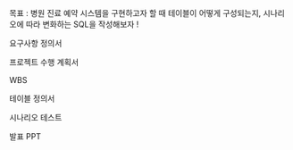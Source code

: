 목표 : 병원 진료 예약 시스템을 구현하고자 할 때
테이블이 어떻게 구성되는지, 시나리오에 따라 변화하는 SQL을 작성해보자 ! 


요구사항 정의서


프로젝트 수행 계획서


WBS


테이블 정의서


시나리오 테스트


발표 PPT
